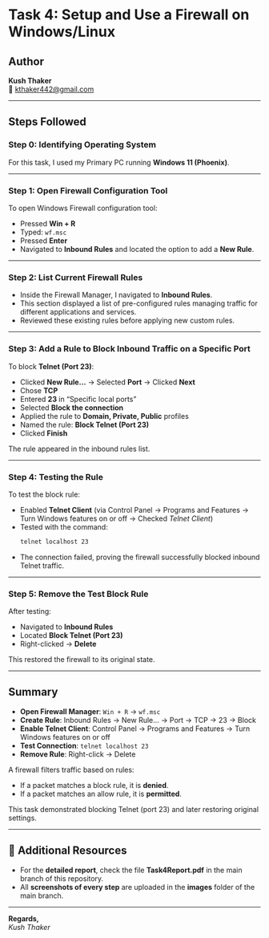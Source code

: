 # Task 4: Setup and Use a Firewall on Windows/Linux

## Author  
**Kush Thaker**  
📧 kthaker442@gmail.com  

---

## Steps Followed

### Step 0: Identifying Operating System  
For this task, I used my Primary PC running **Windows 11 (Phoenix)**.

---

### Step 1: Open Firewall Configuration Tool  
To open Windows Firewall configuration tool:  
- Pressed **Win + R**  
- Typed: `wf.msc`  
- Pressed **Enter**  
- Navigated to **Inbound Rules** and located the option to add a **New Rule**.

---

### Step 2: List Current Firewall Rules  
- Inside the Firewall Manager, I navigated to **Inbound Rules**.  
- This section displayed a list of pre-configured rules managing traffic for different applications and services.  
- Reviewed these existing rules before applying new custom rules.

---

### Step 3: Add a Rule to Block Inbound Traffic on a Specific Port  
To block **Telnet (Port 23)**:  
- Clicked **New Rule…** → Selected **Port** → Clicked **Next**  
- Chose **TCP**  
- Entered **23** in “Specific local ports”  
- Selected **Block the connection**  
- Applied the rule to **Domain, Private, Public** profiles  
- Named the rule: **Block Telnet (Port 23)**  
- Clicked **Finish**  

The rule appeared in the inbound rules list.

---

### Step 4: Testing the Rule  
To test the block rule:  
- Enabled **Telnet Client** (via Control Panel → Programs and Features → Turn Windows features on or off → Checked *Telnet Client*)  
- Tested with the command:  
  ```bash
  telnet localhost 23
  ```  
- The connection failed, proving the firewall successfully blocked inbound Telnet traffic.

---

### Step 5: Remove the Test Block Rule  
After testing:  
- Navigated to **Inbound Rules**  
- Located **Block Telnet (Port 23)**  
- Right-clicked → **Delete**  

This restored the firewall to its original state.

---

## Summary  
- **Open Firewall Manager**: `Win + R` → `wf.msc`  
- **Create Rule**: Inbound Rules → New Rule… → Port → TCP → 23 → Block  
- **Enable Telnet Client**: Control Panel → Programs and Features → Turn Windows features on or off  
- **Test Connection**: `telnet localhost 23`  
- **Remove Rule**: Right-click → Delete  

A firewall filters traffic based on rules:  
- If a packet matches a block rule, it is **denied**.  
- If a packet matches an allow rule, it is **permitted**.  

This task demonstrated blocking Telnet (port 23) and later restoring original settings.  

---

## 📂 Additional Resources  
- For the **detailed report**, check the file **Task4Report.pdf** in the main branch of this repository.  
- All **screenshots of every step** are uploaded in the **images** folder of the main branch.

---

**Regards,**  
*Kush Thaker*  
